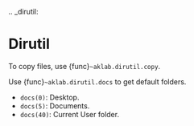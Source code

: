.. _dirutil:

# Dirutil

To copy files, use {func}`~aklab.dirutil.copy`.

Use {func}`~aklab.dirutil.docs` to get default folders.
- `docs(0)`: Desktop.
- `docs(5)`: Documents.
- `docs(40)`: Current User folder.